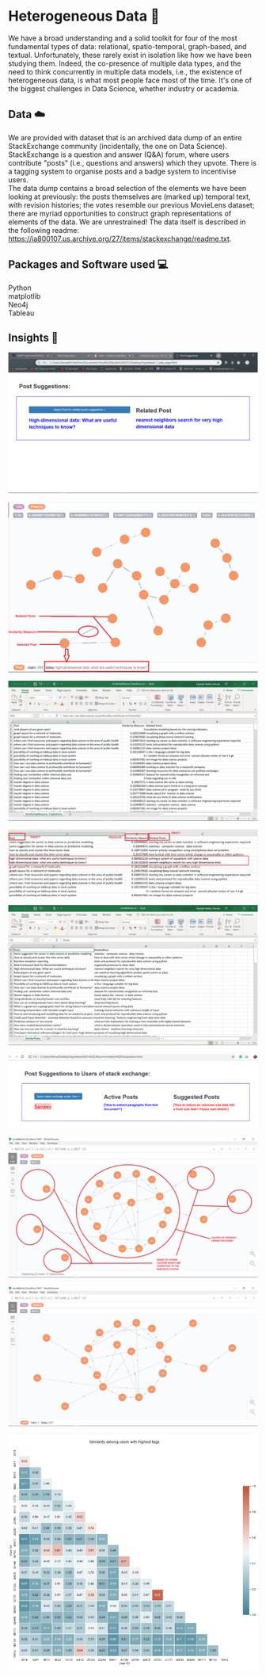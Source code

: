 # Heterogeneous Data :metal:

We have a broad understanding and a solid toolkit for four of the most fundamental types of data: relational, spatio-temporal, graph-based, and textual. Unfortunately, these rarely exist in isolation like how we have been studying them. Indeed, the co-presence of multiple data types, and the need to think concurrently in multiple data models, i.e., the existence of heterogeneous data, is what most people face most of the time. It's one of the biggest challenges in Data Science, whether industry or academia.


## Data :cloud:
We are provided with dataset that is an archived data dump of an entire StackExchange community (incidentally, the one on Data Science). StackExchange is a question and answer (Q&A) forum, where users contribute "posts" (i.e., questions and answers) which they upvote. There is a tagging system to organise posts and a badge system to incentivise users.
<br>
The data dump contains a broad selection of the elements we have been looking at previously: the posts themselves are (marked up) temporal text, with revision histories; the votes resemble our previous MovieLens dataset; there are myriad opportunities to construct graph representations of elements of the data. We are unrestrained! The data itself is described in the following readme: https://ia800107.us.archive.org/27/items/stackexchange/readme.txt.

## Packages and Software used :computer:
Python <br>
matplotlib <br>
Neo4j <br>
Tableau

## Insights :pencil:

![ScreenShot 1](Visualizations/Feature_1_as_Webpage.png)

![ScreenShot 2](Visualizations/Feature_1_Knowledge_Graph_rep_in_neo4j.png)

![ScreenShot 3](Visualizations/Feature_1_output_as_XML_1.png)

![ScreenShot 4](Visualizations/Feature_1_output_as_XML_2.png)

![ScreenShot 5](Visualizations/Feature_1_output_as_XML.png)

![ScreenShot 6](Visualizations/Feature_2_as_Webpage.png)

![ScreenShot 7](Visualizations/Feature_3_weak_and_strong_nodes_as_clusters_.png)

![ScreenShot 8](Visualizations/Feature_3_nodes_and_edges_in_neo4j_.png)

![ScreenShot 9](Visualizations/Heat_map_showing_similarity_measure_among_users.png)

